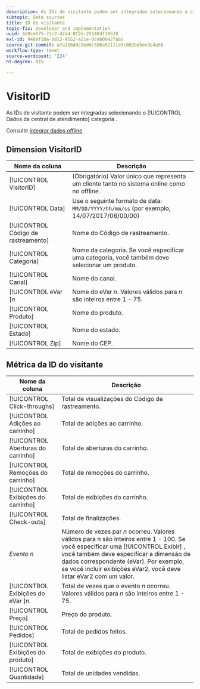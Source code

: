 ```yaml
---
description: As IDs de visitante podem ser integradas selecionando a categoria Genérica (ID de transação).
subtopic: Data sources
title: ID de visitante
topic-fix: Developer and implementation
uuid: 4e9ce675-72c2-42a4-8f2e-25140df19539
exl-id: 940af1ba-0d12-4552-a21e-0ceb06427ab2
source-git-commit: a7a116ddc9eddc500a52111e9c002bdbee3e4a56
workflow-type: tm+mt
source-wordcount: '224'
ht-degree: 81%

---
```


# VisitorID

As IDs de visitante podem ser integradas selecionando o [!UICONTROL Dados da central de atendimento] categoria .

Consulte [Integrar dados offline](/help/import/c-data-sources/datasrc-integrating-offline-data.md).

## Dimension VisitorID

| Nome da coluna | Descrição |
|--- |--- |
| [!UICONTROL VisitorID] | (Obrigatório) Valor único que representa um cliente tanto no sistema online como no offline. |
| [!UICONTROL Data] | Use o seguinte formato de data: `MM/DD/YYYY/hh/mm/ss` (por exemplo, 14/07/2017/06/00/00) |
| [!UICONTROL Código de rastreamento] | Nome do Código de rastreamento. |
| [!UICONTROL Categoria] | Nome da categoria. Se você especificar uma categoria, você também deve selecionar um produto. |
| [!UICONTROL Canal] | Nome do canal. |
| [!UICONTROL eVar ]*n* | Nome do eVar *n*. Valores válidos para *n* são inteiros entre 1 - 75. |
| [!UICONTROL Produto] | Nome do produto. |
| [!UICONTROL Estado] | Nome do estado. |
| [!UICONTROL Zip] | Nome do CEP. |

## Métrica da ID do visitante

| Nome da coluna | Descrição |
| --- | --- |
| [!UICONTROL Click-throughs] | Total de visualizações do Código de rastreamento. |
| [!UICONTROL Adições ao carrinho] | Total de adições ao carrinho. |
| [!UICONTROL Aberturas do carrinho] | Total de aberturas do carrinho. |
| [!UICONTROL Remoções do carrinho] | Total de remoções do carrinho. |
| [!UICONTROL Exibições do carrinho] | Total de exibições do carrinho. |
| [!UICONTROL Check-outs] | Total de finalizações. |
| *Evento n* | Número de vezes par *n* ocorreu. Valores válidos para n são inteiros entre 1 - 100.  Se você especificar uma [!UICONTROL Exibir] , você também deve especificar a dimensão de dados correspondente (eVar). Por exemplo, se você incluir exibições eVar2, você deve listar eVar2 com um valor. |
| [!UICONTROL Exibições do eVar ]*n*. | Total de vezes que o evento *n* ocorreu. Valores válidos para *n* são inteiros entre 1 - 75. |
| [!UICONTROL Preço] | Preço do produto. |
| [!UICONTROL Pedidos] | Total de pedidos feitos. |
| [!UICONTROL Exibições do produto] | Total de exibições do produto. |
| [!UICONTROL Quantidade] | Total de unidades vendidas. |
